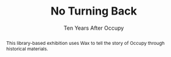 ---
pid: occupy
done: true
title: No Turning Back
subtitle: Ten Years After Occupy
featured: true
category: Other
tags:
- exhibition
cohort_year: '2021'
abstract: This library-based exhibition uses Wax to tell the story of Occupy through
  historical materials.
limerick: |-
  Downtown, revolutionaries poured
  Through Zucotti, and archivists stored
  Their papers. Now this Wax site's
  All there is (no wealth tax, right?)
  Because Occupy's got Thermidor'ed.
pis:
- nyrop
link: https://specialcollections.hosting.nyu.edu/exhibitions/occupy/
local_image: occupy.jpg
original_img: https://image1.dlib.nyu.edu:8183/iiif/2/photo%2Ftamwag_tam630_cuid34928%2Ftamwag_tam630_cuid34928_n000001_d.jp2/full/321,/0/default.jpg
order: '007'
layout: project
---